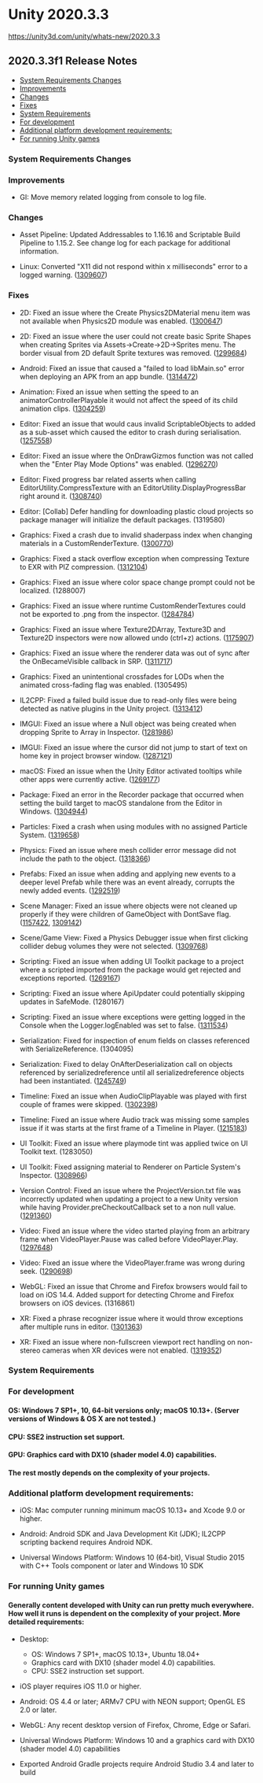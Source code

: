 # Unity 2020.3.3

https://unity3d.com/unity/whats-new/2020.3.3

## 2020.3.3f1 Release Notes

- [System Requirements Changes](#system-requirements-changes)
- [Improvements](#improvements)
- [Changes](#changes)
- [Fixes](#fixes)
- [System Requirements](#system-requirements)
- [For development](#for-development)
- [Additional platform development requirements:](#additional-platform-development-requirements)
- [For running Unity games](#for-running-unity-games)


### System Requirements Changes

### Improvements

*   GI: Move memory related logging from console to log file.

### Changes

*   Asset Pipeline: Updated Addressables to 1.16.16 and Scriptable Build Pipeline to 1.15.2. See change log for each package for additional information.
    
*   Linux: Converted "X11 did not respond within x milliseconds" error to a logged warning. ([1309607](https://issuetracker.unity3d.com/issues/linux-editor-throws-x-server-took-longer-than-x-miliseconds-to-respond-to-setgtkwindowsizeandposition-error-after-opening))
    

### Fixes

*   2D: Fixed an issue where the Create Physics2DMaterial menu item was not available when Physics2D module was enabled. ([1300647](https://issuetracker.unity3d.com/issues/the-physicsmaterial-2d-cant-be-created-when-the-2d-sprite-package-is-not-installed))
    
*   2D: Fixed an issue where the user could not create basic Sprite Shapes when creating Sprites via Assets->Create->2D->Sprites menu. The border visual from 2D default Sprite textures was removed. ([1299684](https://issuetracker.unity3d.com/issues/some-2d-sprite-shapes-are-missing-when-trying-to-create-standard-sprites))
    
*   Android: Fixed an issue that caused a "failed to load libMain.so" error when deploying an APK from an app bundle. ([1314472](https://issuetracker.unity3d.com/issues/android-app-installed-using-apk-from-app-bundle-option-in-android-studio-fails-to-run))
    
*   Animation: Fixed an issue when setting the speed to an animatorControllerPlayable it would not affect the speed of its child animation clips. ([1304259](https://issuetracker.unity3d.com/issues/animationclipplayables-speed-parameter-cant-be-adjusted-when-setting-the-speed-with-animatorcontrollerplayable-setspeed))
    
*   Editor: Fixed an issue that would caus invalid ScriptableObjects to added as a sub-asset which caused the editor to crash during serialisation. ([1257558](https://issuetracker.unity3d.com/issues/editor-crashes-when-applying-changes-to-custom-scriptedimporter-asset))
    
*   Editor: Fixed an issue where the OnDrawGizmos function was not called when the "Enter Play Mode Options" was enabled. ([1296270](https://issuetracker.unity3d.com/issues/ondrawgizmos-function-is-not-called-when-the-enter-play-mode-options-is-enabled))
    
*   Editor: Fixed progress bar related asserts when calling EditorUtility.CompressTexture with an EditorUtility.DisplayProgressBar right around it. ([1308740](https://issuetracker.unity3d.com/issues/error-in-console-when-using-the-progress-bar-api-along-with-texture-compression))
    
*   Editor: \[Collab\] Defer handling for downloading plastic cloud projects so package manager will initialize the default packages. (1319580)
    
*   Graphics: Fixed a crash due to invalid shaderpass index when changing materials in a CustomRenderTexture. ([1300770](https://issuetracker.unity3d.com/issues/editor-crashes-when-changing-customrendertextures-material-shader-if-the-new-shader-has-a-mismatched-number-of-passes))
    
*   Graphics: Fixed a stack overflow exception when compressing Texture to EXR with PIZ compression. ([1312104](https://issuetracker.unity3d.com/issues/using-texture2d-dot-exrflags-dot-compresspiz-causes-stackoverflowexception))
    
*   Graphics: Fixed an issue where color space change prompt could not be localized. (1288007)
    
*   Graphics: Fixed an issue where runtime CustomRenderTextures could not be exported to .png from the inspector. ([1284784](https://issuetracker.unity3d.com/issues/texture-argumentexception-thrown-when-custom-render-texture-is-exported-from-its-preset))
    
*   Graphics: Fixed an issue where Texture2DArray, Texture3D and Texture2D inspectors were now allowed undo (ctrl+z) actions. ([1175907](https://issuetracker.unity3d.com/issues/texturecubemap-texture2darray-texture3d-and-texture2d-type-asset-inspector-undo-functionality-is-broken))
    
*   Graphics: Fixed an issue where the renderer data was out of sync after the OnBecameVisible callback in SRP. ([1311717](https://issuetracker.unity3d.com/issues/in-order-to-call-gettransforminfoexpectuptodate-rendererupdatemanager-dot-updateall-must-be-called-first-when-entering-play-mode))
    
*   Graphics: Fixed an unintentional crossfades for LODs when the animated cross-fading flag was enabled. (1305495)
    
*   IL2CPP: Fixed a failed build issue due to read-only files were being detected as native plugins in the Unity project. ([1313412](https://issuetracker.unity3d.com/issues/windows-build-fails-due-to-read-only-files-detected-as-native-plugins-by-unity))
    
*   IMGUI: Fixed an issue where a Null object was being created when dropping Sprite to Array in Inspector. ([1281986](https://issuetracker.unity3d.com/issues/dropping-sprite-in-a-reorderable-list-will-add-a-null-object))
    
*   IMGUI: Fixed an issue where the cursor did not jump to start of text on home key in project browser window. ([1287121](https://issuetracker.unity3d.com/issues/the-cursor-does-not-jump-to-the-start-of-the-text-field-when-using-home-key-while-renaming-assets-in-the-project-window))
    
*   macOS: Fixed an issue when the Unity Editor activated tooltips while other apps were currently active. ([1269177](https://issuetracker.unity3d.com/issues/mac-tooltip-and-certain-buttons-in-the-editor-cause-loss-of-focus-on-top-level-windows-when-vs-or-vs-code-debugger-is-attached))
    
*   Package: Fixed an error in the Recorder package that occurred when setting the build target to macOS standalone from the Editor in Windows. ([1304944](https://issuetracker.unity3d.com/issues/error-appears-when-installing-unity-recorder-package-on-windows-editor-with-target-platform-set-to-mac-os-x))
    
*   Particles: Fixed a crash when using modules with no assigned Particle System. ([1319658](https://issuetracker.unity3d.com/issues/crash-on-particlesystem-shapemodule-custom-set-sprite-injected-when-changing-the-shape-dot-sprite-of-a-null-particlesystem))
    
*   Physics: Fixed an issue where mesh collider error message did not include the path to the object. ([1318366](https://issuetracker.unity3d.com/issues/this-meshcollider-requires-the-mesh-to-be-marked-as-readable-error-does-not-give-enough-information-to-find-gameobject))
    
*   Prefabs: Fixed an issue when adding and applying new events to a deeper level Prefab while there was an event already, corrupts the newly added events. ([1292519](https://issuetracker.unity3d.com/issues/adding-and-applying-new-events-to-a-deeper-level-prefab-when-there-is-an-event-already-corrupts-the-newly-added-events))
    
*   Scene Manager: Fixed an issue where objects were not cleaned up properly if they were children of GameObject with DontSave flag. ([1157422](https://issuetracker.unity3d.com/issues/gameobjects-with-hideflags-dot-dontsave-raise-an-error-when-reloading-the-scene), [1309142](https://issuetracker.unity3d.com/issues/cant-destroy-transform-component-error-is-thrown-when-closing-a-scene-that-contains-a-dontsave-prefab-with-a-child))
    
*   Scene/Game View: Fixed a Physics Debugger issue when first clicking collider debug volumes they were not selected. ([1309768](https://issuetracker.unity3d.com/issues/mouse-selection-in-physics-debugger-prioritizes-mesh-gameobjects-over-gameobjects-with-colliders))
    
*   Scripting: Fixed an issue when adding UI Toolkit package to a project where a scripted imported from the package would get rejected and exceptions reported. ([1269167](https://issuetracker.unity3d.com/issues/unityexception-and-argumentexception-errors-are-thrown-when-ui-toolkit-is-added-to-a-new-project))
    
*   Scripting: Fixed an issue where ApiUpdater could potentially skipping updates in SafeMode. (1280167)
    
*   Scripting: Fixed an issue where exceptions were getting logged in the Console when the Logger.logEnabled was set to false. ([1311534](https://issuetracker.unity3d.com/issues/exceptions-get-logged-in-the-console-when-the-logger-dot-logenabled-is-set-to-false))
    
*   Serialization: Fixed for inspection of enum fields on classes referenced with SerializeReference. (1304095)
    
*   Serialization: Fixed to delay OnAfterDeserialization call on objects referenced by serializedreference until all serializedreference objects had been instantiated. ([1245749](https://issuetracker.unity3d.com/issues/serializereference-deserialization-callbacks-are-not-called-properly))
    
*   Timeline: Fixed an issue when AudioClipPlayable was played with first couple of frames were skipped. ([1302398](https://issuetracker.unity3d.com/issues/audioclipplayable-played-with-first-couple-of-frames-skipped))
    
*   Timeline: Fixed an issue where Audio track was missing some samples issue if it was starts at the first frame of a Timeline in Player. ([1215183](https://issuetracker.unity3d.com/issues/audio-track-is-missing-some-samples-if-it-starts-at-the-first-frame-of-a-timeline-in-player))
    
*   UI Toolkit: Fixed an issue where playmode tint was applied twice on UI Toolkit text. (1283050)
    
*   UI Toolkit: Fixed assigning material to Renderer on Particle System's Inspector. ([1308966](https://issuetracker.unity3d.com/issues/unable-to-switch-to-different-material-when-selecting-another-material-from-asset-selector-window-on-particle-system-material))
    
*   Version Control: Fixed an issue where the ProjectVersion.txt file was incorrectly updated when updating a project to a new Unity version while having Provider.preCheckoutCallback set to a non null value. ([1291360](https://issuetracker.unity3d.com/issues/plastic-scm-precheckoutcallback-throws-an-exception-on-project-startup))
    
*   Video: Fixed an issue where the video started playing from an arbitrary frame when VideoPlayer.Pause was called before VideoPlayer.Play. ([1297648](https://issuetracker.unity3d.com/issues/video-starts-playing-from-an-arbitrary-frame-when-videoplayer-dot-pause-is-called-before-videoplayer-dot-play))
    
*   Video: Fixed an issue where the VideoPlayer.frame was wrong during seek. ([1290698](https://issuetracker.unity3d.com/issues/videoplayer-dot-frame-returns-last-frame-of-the-paused-video-instead-of-frame-that-is-declared-via-ui-or-script))
    
*   WebGL: Fixed an issue that Chrome and Firefox browsers would fail to load on iOS 14.4. Added support for detecting Chrome and Firefox browsers on iOS devices. (1316861)
    
*   XR: Fixed a phrase recognizer issue where it would throw exceptions after multiple runs in editor. ([1301363](https://issuetracker.unity3d.com/issues/phraserecognizer-throws-an-assertion-failed-error-when-executing-keywordrecognizer-dot-start-three-times))
    
*   XR: Fixed an issue where non-fullscreen viewport rect handling on non-stereo cameras when XR devices were not enabled. ([1319352](https://issuetracker.unity3d.com/issues/non-stereo-viewport-rects-are-incorrect-in-vr-mode))
    

### System Requirements

### For development

#### OS: Windows 7 SP1+, 10, 64-bit versions only; macOS 10.13+. (Server versions of Windows & OS X are not tested.)

#### CPU: SSE2 instruction set support.

#### GPU: Graphics card with DX10 (shader model 4.0) capabilities.

#### The rest mostly depends on the complexity of your projects.

### Additional platform development requirements:

*   iOS: Mac computer running minimum macOS 10.13+ and Xcode 9.0 or higher.
    
*   Android: Android SDK and Java Development Kit (JDK); IL2CPP scripting backend requires Android NDK.
    
*   Universal Windows Platform: Windows 10 (64-bit), Visual Studio 2015 with C++ Tools component or later and Windows 10 SDK
    

### For running Unity games

#### Generally content developed with Unity can run pretty much everywhere. How well it runs is dependent on the complexity of your project. More detailed requirements:

*   Desktop:
    
    *   OS: Windows 7 SP1+, macOS 10.13+, Ubuntu 18.04+
    *   Graphics card with DX10 (shader model 4.0) capabilities.
    *   CPU: SSE2 instruction set support.
*   iOS player requires iOS 11.0 or higher.
    
*   Android: OS 4.4 or later; ARMv7 CPU with NEON support; OpenGL ES 2.0 or later.
    
*   WebGL: Any recent desktop version of Firefox, Chrome, Edge or Safari.
    
*   Universal Windows Platform: Windows 10 and a graphics card with DX10 (shader model 4.0) capabilities
    
*   Exported Android Gradle projects require Android Studio 3.4 and later to build